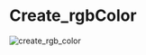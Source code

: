 # Create_rgbColor
![create_rgb_color](https://user-images.githubusercontent.com/89892344/227471689-84ff569b-abde-4c40-958a-005edbff72b6.png)
